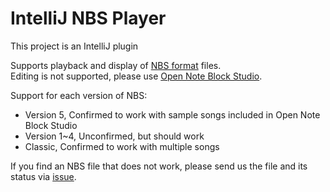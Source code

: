 # IntelliJ NBS Player

This project is an IntelliJ plugin
<!-- Plugin description -->
Supports playback and display of [NBS format](https://opennbs.org/nbs) files.  
Editing is not supported, please use [Open Note Block Studio](https://opennbs.org/).

Support for each version of NBS:

- Version 5, Confirmed to work with sample songs included in Open Note Block Studio
- Version 1~4, Unconfirmed, but should work
- Classic, Confirmed to work with multiple songs

If you find an NBS file that does not work, please send us the file and its status
via [issue](https://github.com/MORIMORI0317/intellij-nbs-player/issues).

<!-- Plugin description end -->
